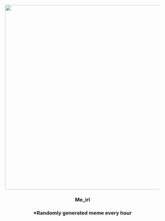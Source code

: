 <p align="center">
        <img src="https://i.redd.it/5y8fcoq856991.png" width="600" height="600">
        </p>
        <h3 align="center">Me_irl</h3>
        <h3 align="center">*Randomly generated meme every hour</h3>
    